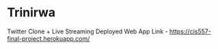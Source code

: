 # Trinirwa
Twitter Clone + Live Streaming
Deployed Web App Link - https://cis557-final-project.herokuapp.com/
